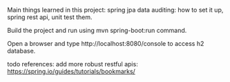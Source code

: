 
Main things learned in this project:
spring jpa data auditing: how to set it up, spring rest api, unit test them.

Build the project and run using mvn spring-boot:run command. 

Open a browser and type http://localhost:8080/console to access h2 database.

todo references:
add more robust restful apis:
https://spring.io/guides/tutorials/bookmarks/